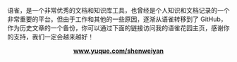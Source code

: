 语雀，是一个非常优秀的文档和知识库工具，也曾经是个人知识和文档记录的一个非常重要的平台。但由于工作和其他的一些原因，逐渐从语雀转移到了 GitHub，作为历史文章的一个备份，你可以通过下面的链接访问我的语雀花园主页，感谢你的支持，我们一定会越来越好！

<p align=center><b><a href="https://www.yuque.com/shenweiyan" target="_blank">www.yuque.com/shenweiyan</a></b></p>

